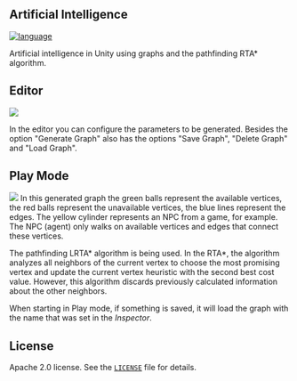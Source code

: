 ## Artificial Intelligence

[![language](https://img.shields.io/badge/C%23-7.3-green.svg)](https://docs.microsoft.com/en-us/dotnet/csharp)

Artificial intelligence in Unity using graphs and the pathfinding RTA* algorithm.

## Editor
![](Assets/Screenshots/editor.png)

In the editor you can configure the parameters to be generated.
Besides the option "Generate Graph" also has the options "Save Graph", "Delete Graph" and "Load Graph".

## Play Mode
![](Assets/Screenshots/graph.png)
In this generated graph the green balls represent the available vertices, the red balls represent the unavailable vertices, the blue lines represent the edges. The yellow cylinder represents an NPC from a game, for example.
The NPC (agent) only walks on available vertices and edges that connect these vertices.

The pathfinding LRTA* algorithm is being used. In the RTA*, the algorithm analyzes all neighbors of the current vertex to choose the most promising vertex and update the current vertex heuristic with the second best cost value. However, this algorithm discards previously calculated information about the other neighbors.

When starting in Play mode, if something is saved, it will load the graph with the name that was set in the *Inspector*.

## License
Apache 2.0 license. See the [`LICENSE`](LICENSE) file for details.
